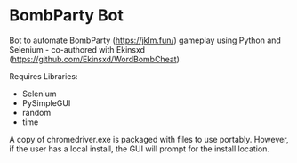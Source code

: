 # BombParty Bot
Bot to automate BombParty (https://jklm.fun/) gameplay using Python and Selenium - co-authored with Ekinsxd (https://github.com/Ekinsxd/WordBombCheat)

Requires Libraries:
- Selenium
- PySimpleGUI
- random
- time

A copy of chromedriver.exe is packaged with files to use portably. However, if the user has a local install, the GUI will prompt for the install location.

